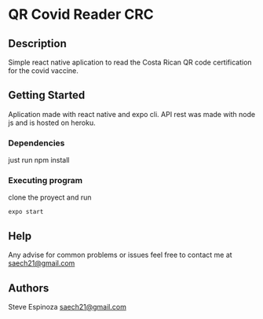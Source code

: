 # QR Covid Reader CRC

## Description

Simple react native aplication to read the Costa Rican QR code certification for the covid vaccine. 

## Getting Started
Aplication made with react native and expo cli.
API rest was made with node js and is hosted on heroku.

### Dependencies
just run npm install

### Executing program
clone the proyect and run

```
expo start
```

## Help

Any advise for common problems or issues feel free to contact me at saech21@gmail.com

## Authors

Steve Espinoza
saech21@gmail.com
